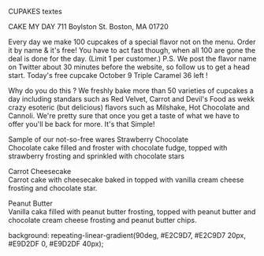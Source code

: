 CUPAKES textes 

CAKE MY DAY
711 Boylston St.
Boston, MA 01720

Every day we make 100 cupcakes of a special flavor not on the menu. Order it by name & it's free! You have to act fast though, when all 100 are gone the deal is done for the day. (Limit 1 per customer.) 
 P.S. We post the flavor name on Twitter about 30 minutes before the website, so follow us to get a head start.
 Today's free cupcake
 October 9
 Triple Caramel
 36 left !

 Why do you do this ?
 We freshly bake more than 50 varieties of cupcakes a day including standars such as Red Velvet, Carrot and Devil's Food as wekk crazy esoteric (but delicious) flavors such as Milshake, Hot Chocolate and Cannoli. We're pretty sure that once you get a taste of what we have to offer you'll be back for more. It's that Simple!
 
 Sample of our not-so-free wares
 Strawberry Chocolate<br> Chocolate cake filled and froster with chocolate fudge, topped with strawberry frosting and sprinkled with chocolate stars
 
 Carrot Cheesecake<br> Carrot cake with cheesecake baked in topped with vanilla cream cheese frosting and chocolate star.
 
 Peanut Butter<br> Vanilla caka filled with peanut butter frosting, topped with peanut butter and chocolate cream cheese frosting and peanut butter chips.





background: repeating-linear-gradient(90deg, #E2C9D7, #E2C9D7 20px, #E9D2DF 0, #E9D2DF 40px);